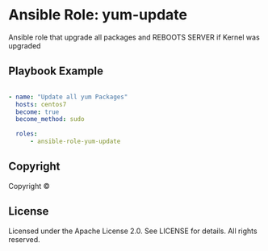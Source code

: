 # Ansible Role: yum-update

Ansible role that upgrade all packages and REBOOTS SERVER if Kernel was upgraded

## Playbook Example

```yaml

- name: "Update all yum Packages"
  hosts: centos7
  become: true
  become_method: sudo

  roles:
      - ansible-role-yum-update

```

## Copyright

Copyright &copy; 

## License

Licensed under the Apache License 2.0. See LICENSE for details. All rights reserved.

